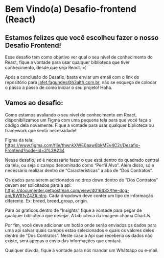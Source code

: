 # Bem Vindo(a) Desafio-frontend (React)

## Estamos felizes que você escolheu fazer o nosso Desafio Frontend!

Esse desafio tem como objetivo ver qual o seu nível de conhecimento do React, fique a vontade para usar qualquer biblioteca que tiver conhecimento, desde que seja React. =)

Após a conclusão do Desafio, basta enviar um email com o link do repositório para jafet.fagundes@h3alth.com.br, não se esqueça de colocar o passo a passo de como iniciar o seu projeto! Haha.

## Vamos ao desafio:

Como estamos avaliando o seu nível de conhecimento em React, disponibilizamos um Figma com uma pequena tela para que você faça o código dela novamente. Fique a vontade para usar qualquer biblioteca ou framework que sentir necessidade! 

Figma da tela: https://www.figma.com/file/thwnkXWE0aaw6bkMEv4C2r/Desafio-Frontend?node-id=3%3A234

Nesse desafio, só é necessário fazer o que está dentro do quadrado central da tela, ou seja o campo denominado como “Perfil Alvo”. Além disso, só é necessário realizar dentro de “Características” a aba de “Dos Contratos”.

Os dados para serem adicionados no drop down dentro de “Dos Contratos” devem ser solicitados para a api: https://documenter.getpostman.com/view/4016432/the-dog-api/RW81vZ4Z#intro. Cada dropdown deve conter um tipo de informação diferente. Ex: breed, breed_group, origin.

Para os graficos dentro de “Insights” fique a vontade para pegar de qualquer biblioteca que desejar. A biblioteca da imagem chama ChartJs.

Por fim, você deve adicionar um botão onde serão enviados os dados para uma api salvar quais campos estao selecionados e quais os valores deles dentro de “Dos Contratos”. Neste caso a Api que receberia os dados não existe, será apenas o envio das informações que contará.

Qualquer dúvida, fique à vontade para nos mandar um Whatsapp ou e-mail.
